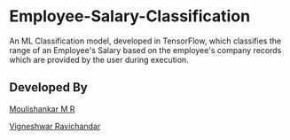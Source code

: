 # Employee-Salary-Classification

An ML Classification model, developed in TensorFlow, which classifies the range of an Employee's Salary based on the employee's company records which are provided by the user during execution.

## Developed By

[Moulishankar M R](https://github.com/Moulishankar10)

[Vigneshwar Ravichandar](https://github.com/ToastCoder)

